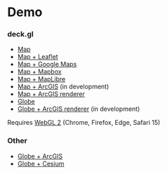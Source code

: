# Demo

### deck.gl

* [Map](https://demo.weatherlayers.com/map.html)
* [Map + Leaflet](https://demo.weatherlayers.com/map-leaflet.html)
* [Map + Google Maps](https://demo.weatherlayers.com/map-google-maps.html)
* [Map + Mapbox](https://demo.weatherlayers.com/map-mapbox.html)
* [Map + MapLibre](https://demo.weatherlayers.com/map-maplibre.html)
* [Map + ArcGIS](https://demo.weatherlayers.com/map-arcgis.html) (in development)
* [Map + ArcGIS renderer](https://demo.weatherlayers.com/map-arcgis-renderer.html)
* [Globe](https://demo.weatherlayers.com/globe.html)
* [Globe + ArcGIS renderer](https://demo.weatherlayers.com/globe-arcgis-renderer.html) (in development)

Requires [WebGL 2](https://caniuse.com/webgl2) (Chrome, Firefox, Edge, Safari 15)

### Other

* [Globe + ArcGIS](https://demo.weatherlayers.com/arcgis-globe.html)
* [Globe + Cesium](https://demo.weatherlayers.com/cesium-globe.html)
